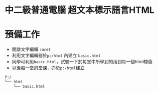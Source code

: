 # 中二級普通電腦 超文本標示語言HTML

# 預備工作
- 開啟文字編輯 `caret`
- 利用文字編輯器於`p:/html` 內建立 `basic.html`
- 同學可利用`basic.html`，試驗一下於每堂中所學到的用到每一個html標簽
- 以後每一堂的堂課，亦於`p:/html`建立

``` txt
P:/
└── html
    └── basic.html
```
